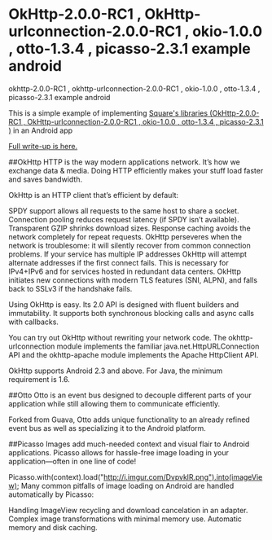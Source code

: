 OkHttp-2.0.0-RC1 , OkHttp-urlconnection-2.0.0-RC1 , okio-1.0.0 , otto-1.3.4 , picasso-2.3.1 example android
==============================

okhttp-2.0.0-RC1 , okhttp-urlconnection-2.0.0-RC1 , okio-1.0.0 , otto-1.3.4 , picasso-2.3.1 example android


This is a simple example of implementing [Square's libraries (OkHttp-2.0.0-RC1 , OkHttp-urlconnection-2.0.0-RC1 , okio-1.0.0 , otto-1.3.4 , picasso-2.3.1 )](https://github.com/square/) in an Android app

[Full write-up is here.](http://www.anawaz.com/)

##OkHttp
HTTP is the way modern applications network. It’s how we exchange data & media. Doing HTTP efficiently makes your stuff load faster and saves bandwidth.

OkHttp is an HTTP client that’s efficient by default:

SPDY support allows all requests to the same host to share a socket.
Connection pooling reduces request latency (if SPDY isn’t available).
Transparent GZIP shrinks download sizes.
Response caching avoids the network completely for repeat requests.
OkHttp perseveres when the network is troublesome: it will silently recover from common connection problems. If your service has multiple IP addresses OkHttp will attempt alternate addresses if the first connect fails. This is necessary for IPv4+IPv6 and for services hosted in redundant data centers. OkHttp initiates new connections with modern TLS features (SNI, ALPN), and falls back to SSLv3 if the handshake fails.

Using OkHttp is easy. Its 2.0 API is designed with fluent builders and immutability. It supports both synchronous blocking calls and async calls with callbacks.

You can try out OkHttp without rewriting your network code. The okhttp-urlconnection module implements the familiar java.net.HttpURLConnection API and the okhttp-apache module implements the Apache HttpClient API.

OkHttp supports Android 2.3 and above. For Java, the minimum requirement is 1.6.

##Otto
Otto is an event bus designed to decouple different parts of your application while still allowing them to communicate efficiently.

Forked from Guava, Otto adds unique functionality to an already refined event bus as well as specializing it to the Android platform.

##Picasso
Images add much-needed context and visual flair to Android applications. Picasso allows for hassle-free image loading in your application—often in one line of code!

Picasso.with(context).load("http://i.imgur.com/DvpvklR.png").into(imageView);
Many common pitfalls of image loading on Android are handled automatically by Picasso:

Handling ImageView recycling and download cancelation in an adapter.
Complex image transformations with minimal memory use.
Automatic memory and disk caching.



